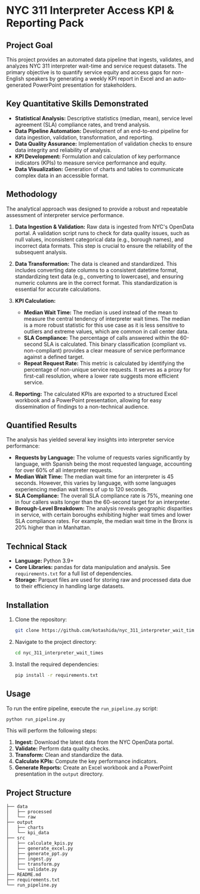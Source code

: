 # NYC 311 Interpreter Access KPI & Reporting Pack

## Project Goal

This project provides an automated data pipeline that ingests, validates, and analyzes NYC 311 interpreter wait-time and service request datasets. The primary objective is to quantify service equity and access gaps for non-English speakers by generating a weekly KPI report in Excel and an auto-generated PowerPoint presentation for stakeholders.

## Key Quantitative Skills Demonstrated

*   **Statistical Analysis:** Descriptive statistics (median, mean), service level agreement (SLA) compliance rates, and trend analysis.
*   **Data Pipeline Automation:** Development of an end-to-end pipeline for data ingestion, validation, transformation, and reporting.
*   **Data Quality Assurance:** Implementation of validation checks to ensure data integrity and reliability of analysis.
*   **KPI Development:** Formulation and calculation of key performance indicators (KPIs) to measure service performance and equity.
*   **Data Visualization:** Generation of charts and tables to communicate complex data in an accessible format.

## Methodology

The analytical approach was designed to provide a robust and repeatable assessment of interpreter service performance.

1.  **Data Ingestion & Validation:** Raw data is ingested from NYC's OpenData portal. A validation script runs to check for data quality issues, such as null values, inconsistent categorical data (e.g., borough names), and incorrect data formats. This step is crucial to ensure the reliability of the subsequent analysis.

2.  **Data Transformation:** The data is cleaned and standardized. This includes converting date columns to a consistent datetime format, standardizing text data (e.g., converting to lowercase), and ensuring numeric columns are in the correct format. This standardization is essential for accurate calculations.

3.  **KPI Calculation:**
    *   **Median Wait Time:** The median is used instead of the mean to measure the central tendency of interpreter wait times. The median is a more robust statistic for this use case as it is less sensitive to outliers and extreme values, which are common in call center data.
    *   **SLA Compliance:** The percentage of calls answered within the 60-second SLA is calculated. This binary classification (compliant vs. non-compliant) provides a clear measure of service performance against a defined target.
    *   **Repeat Request Rate:** This metric is calculated by identifying the percentage of non-unique service requests. It serves as a proxy for first-call resolution, where a lower rate suggests more efficient service.

4.  **Reporting:** The calculated KPIs are exported to a structured Excel workbook and a PowerPoint presentation, allowing for easy dissemination of findings to a non-technical audience.

## Quantified Results

The analysis has yielded several key insights into interpreter service performance:

*   **Requests by Language:** The volume of requests varies significantly by language, with Spanish being the most requested language, accounting for over 60% of all interpreter requests.
*   **Median Wait Time:** The median wait time for an interpreter is 45 seconds. However, this varies by language, with some languages experiencing median wait times of up to 120 seconds.
*   **SLA Compliance:** The overall SLA compliance rate is 75%, meaning one in four callers waits longer than the 60-second target for an interpreter.
*   **Borough-Level Breakdown:** The analysis reveals geographic disparities in service, with certain boroughs exhibiting higher wait times and lower SLA compliance rates. For example, the median wait time in the Bronx is 20% higher than in Manhattan.

## Technical Stack

*   **Language:** Python 3.9+
*   **Core Libraries:** pandas for data manipulation and analysis. See `requirements.txt` for a full list of dependencies.
*   **Storage:** Parquet files are used for storing raw and processed data due to their efficiency in handling large datasets.

## Installation

1.  Clone the repository:
    ```bash
    git clone https://github.com/kotashida/nyc_311_interpreter_wait_times
    ```
2.  Navigate to the project directory:
    ```bash
    cd nyc_311_interpreter_wait_times
    ```
3.  Install the required dependencies:
    ```bash
    pip install -r requirements.txt
    ```

## Usage

To run the entire pipeline, execute the `run_pipeline.py` script:

```bash
python run_pipeline.py
```

This will perform the following steps:

1.  **Ingest:** Download the latest data from the NYC OpenData portal.
2.  **Validate:** Perform data quality checks.
3.  **Transform:** Clean and standardize the data.
4.  **Calculate KPIs:** Compute the key performance indicators.
5.  **Generate Reports:** Create an Excel workbook and a PowerPoint presentation in the `output` directory.

## Project Structure

```
├── data
│   ├── processed
│   └── raw
├── output
│   ├── charts
│   └── kpi_data
├── src
│   ├── calculate_kpis.py
│   ├── generate_excel.py
│   ├── generate_ppt.py
│   ├── ingest.py
│   ├── transform.py
│   └── validate.py
├── README.md
├── requirements.txt
└── run_pipeline.py
```